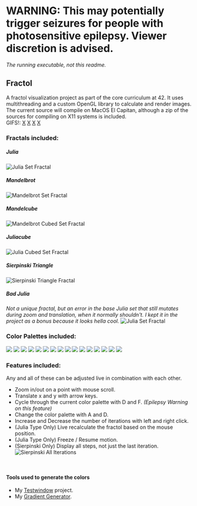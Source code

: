 # **WARNING: This may potentially trigger seizures for people with photosensitive epilepsy. Viewer discretion is advised.**
_The running executable, not this readme._
<br>

## Fractol
A fractol visualization project as part of the core curriculum at 42. It uses multithreading and a custom OpenGL library to calculate and render images.
The current source will compile on MacOS El Capitan, although a zip of the sources for compiling on X11 systems is included.
<br>
GIFS!:
[X](https://media.giphy.com/media/26Ff2r1ns9qtwXWeI/giphy.gif) 
[X](https://media.giphy.com/media/3ohjV3RU7T0U61Jio0/giphy.gif) 
[X](https://media.giphy.com/media/xT1Ra32KJxhOTwxeE0/giphy.gif) 
[X](https://media.giphy.com/media/xT1R9QpHxsqghnItUc/giphy.gif)
### Fractals included:

##### Julia
![Julia Set Fractal](https://raw.githubusercontent.com/izcet/fractol/master/pics/julia.png)
<br>

##### Mandelbrot
![Mandelbrot Set Fractal](https://raw.githubusercontent.com/izcet/fractol/master/pics/mandelbrot.png)
<br>

##### Mandelcube
![Mandelbrot Cubed Set Fractal](https://raw.githubusercontent.com/izcet/fractol/master/pics/mandelcube.png)
<br>

##### Juliacube
![Julia Cubed Set Fractal](https://raw.githubusercontent.com/izcet/fractol/master/pics/juliacube.png)
<br>

##### Sierpinski Triangle
![Sierpinski Triangle Fractal](https://raw.githubusercontent.com/izcet/fractol/master/pics/sierpinski.png)
<br>

##### Bad Julia
_Not a unique fractal, but an error in the base Julia set that still mutates during zoom and translation, when it normally shouldn't. I kept it in the project as a bonus because it looks hella cool._
![Julia Set Fractal](https://raw.githubusercontent.com/izcet/fractol/master/pics/badjulia.png)
<br>

### Color Palettes included:
<img src="https://raw.githubusercontent.com/izcet/fractol/master/pics/izzetburn.png">
<img src="https://raw.githubusercontent.com/izcet/fractol/master/pics/simicsynergy.png">
<img src="https://raw.githubusercontent.com/izcet/fractol/master/pics/waroyale.png">
<img src="https://raw.githubusercontent.com/izcet/fractol/master/pics/fire.png">
<img src="https://raw.githubusercontent.com/izcet/fractol/master/pics/ice.png">
<img src="https://raw.githubusercontent.com/izcet/fractol/master/pics/vendetta.png">
<img src="https://raw.githubusercontent.com/izcet/fractol/master/pics/attednev.png">
<img src="https://raw.githubusercontent.com/izcet/fractol/master/pics/tmobile.png">
<img src="https://raw.githubusercontent.com/izcet/fractol/master/pics/bloodyprincess.png">
<img src="https://raw.githubusercontent.com/izcet/fractol/master/pics/jeskai.png">
<img src="https://raw.githubusercontent.com/izcet/fractol/master/pics/absurdity.png">
<img src="https://raw.githubusercontent.com/izcet/fractol/master/pics/forgotten.png">
<img src="https://raw.githubusercontent.com/izcet/fractol/master/pics/america.png">
<img src="https://raw.githubusercontent.com/izcet/fractol/master/pics/rgb.png">
<img src="https://raw.githubusercontent.com/izcet/fractol/master/pics/starbucks.png">
<img src="https://raw.githubusercontent.com/izcet/fractol/master/pics/rave.png">

<br>

### Features included:
Any and all of these can be adjusted live in combination with each other.
- Zoom in/out on a point with mouse scroll.
- Translate x and y with arrow keys.
- Cycle through the current color palette with D and F. *(Epilepsy Warning on this feature)*
- Change the color palette with A and D.
- Increase and Decrease the number of iterations with left and right click.
- (Julia Type Only) Live recalculate the fractol based on the mouse position.
- (Julia Type Only) Freeze / Resume motion.
- (Sierpinski Only) Display all steps, not just the last iteration.
![Sierpinski All Iterations](https://raw.githubusercontent.com/izcet/fractol/master/pics/sierpinskiall.png)
<br>

#### Tools used to generate the colors
- My [Testwindow](https://github.com/izcet/testwindow) project.
- My [Gradient Generator](https://github.com/izcet/gradient_gen).
